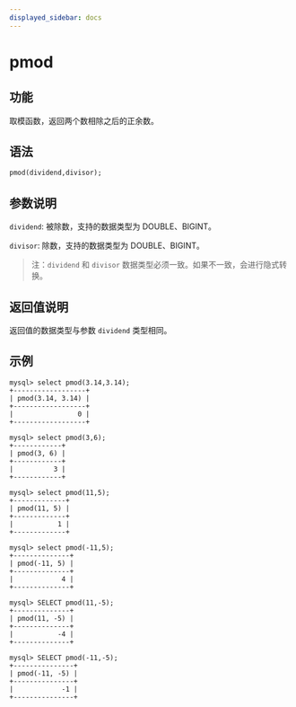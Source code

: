 ```yaml
---
displayed_sidebar: docs
---
```


# pmod

## 功能

取模函数，返回两个数相除之后的正余数。

## 语法

```Haskell
pmod(dividend,divisor);
```

## 参数说明

`dividend`: 被除数，支持的数据类型为 DOUBLE、BIGINT。

`divisor`: 除数，支持的数据类型为 DOUBLE、BIGINT。

> 注：`dividend` 和 `divisor` 数据类型必须一致。如果不一致，会进行隐式转换。

## 返回值说明

返回值的数据类型与参数 `dividend` 类型相同。

## 示例

```Plain
mysql> select pmod(3.14,3.14);
+------------------+
| pmod(3.14, 3.14) |
+------------------+
|                0 |
+------------------+

mysql> select pmod(3,6);
+------------+
| pmod(3, 6) |
+------------+
|          3 |
+------------+

mysql> select pmod(11,5);
+-------------+
| pmod(11, 5) |
+-------------+
|           1 |
+-------------+

mysql> select pmod(-11,5);
+--------------+
| pmod(-11, 5) |
+--------------+
|            4 |
+--------------+

mysql> SELECT pmod(11,-5);
+--------------+
| pmod(11, -5) |
+--------------+
|           -4 |
+--------------+

mysql> SELECT pmod(-11,-5);
+---------------+
| pmod(-11, -5) |
+---------------+
|            -1 |
+---------------+
```
